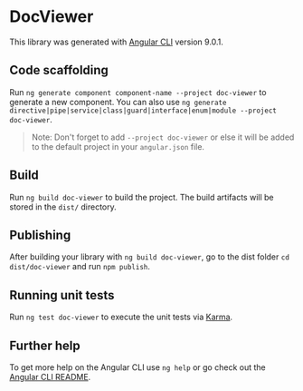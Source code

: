 # DocViewer

This library was generated with [Angular CLI](https://github.com/angular/angular-cli) version 9.0.1.

## Code scaffolding

Run `ng generate component component-name --project doc-viewer` to generate a new component. You can also use `ng generate directive|pipe|service|class|guard|interface|enum|module --project doc-viewer`.
> Note: Don't forget to add `--project doc-viewer` or else it will be added to the default project in your `angular.json` file. 

## Build

Run `ng build doc-viewer` to build the project. The build artifacts will be stored in the `dist/` directory.

## Publishing

After building your library with `ng build doc-viewer`, go to the dist folder `cd dist/doc-viewer` and run `npm publish`.

## Running unit tests

Run `ng test doc-viewer` to execute the unit tests via [Karma](https://karma-runner.github.io).

## Further help

To get more help on the Angular CLI use `ng help` or go check out the [Angular CLI README](https://github.com/angular/angular-cli/blob/master/README.md).
